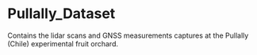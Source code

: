 # Pullally_Dataset
Contains the lidar scans and GNSS measurements captures at the Pullally (Chile) experimental fruit orchard.
